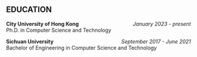 ## EDUCATION
**<span style="float:left">City University of Hong Kong</span>** *<span style="float:right">January 2023 - present</span>*
<br>Ph.D. in Computer Science and Technology 

**<span style="float:left">Sichuan University</span>** *<span style="float:right">September 2017 - June 2021</span>*
<br>Bachelor of Engineering in Computer Science and Technology 

